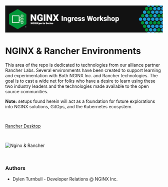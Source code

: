 ![Nginx Ingress Workshop](/media/nginx-ingress-workshop-banner.png)

# NGINX & Rancher Environments
This area of the repo is dedicated to technologies from our alliance partner Rancher Labs. Several environments have been created to support learning and experimentation with Both NGINX Inc. and Rancher technologies. The goal is to cast a wide net for folks who have a desire to learn using these two industry leaders and the technologies made available to the open source communities.

**Note:** setups found herein will act as a foundation for future explorations into NGINX solutions, GitOps, and the Kubernetes ecosystem.

<br>

[Rancher Desktop](https://github.com/nginxinc/nginx-ingress-workshops/tree/main/Rancher/docs/rdt)

<br>

![Nginx & Rancher](/Rancher/docs/media/nginx-rancher.png)

<br>

### Authors
- Dylen Turnbull - Developer Relations @ NGINX Inc.